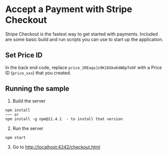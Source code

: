 # Accept a Payment with Stripe Checkout

Stripe Checkout is the fastest way to get started with payments. Included are some basic build and run scripts you can use to start up the application.

## Set Price ID

In the back end code, replace `price_1REaqoJz9K1DGkoKdW8pTe0F` with a Price ID (`price_xxx`) that you created.

## Running the sample

1. Build the server

~~~
npm install
~~~ or
npm install -g npm@11.4.1  - to install that version
~~~

2. Run the server

~~~
npm start
~~~

3. Go to [http://localhost:4242/checkout.html](http://localhost:4242/checkout.html)